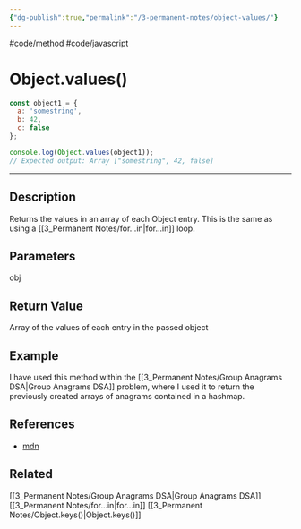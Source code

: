 ```yaml
---
{"dg-publish":true,"permalink":"/3-permanent-notes/object-values/"}
---
```


#code/method #code/javascript

# Object.values()

```javascript
const object1 = {
  a: 'somestring',
  b: 42,
  c: false
};

console.log(Object.values(object1));
// Expected output: Array ["somestring", 42, false]
```

---
## Description
Returns the values in an array of each Object entry. This is the same as using a [[3_Permanent Notes/for...in\|for...in]] loop.

## Parameters
obj

## Return Value
Array of the values of each entry in the passed object

## Example
I have used this method within the [[3_Permanent Notes/Group Anagrams DSA\|Group Anagrams DSA]] problem, where I used it to return the previously created arrays of anagrams contained in a hashmap.

## References
- [mdn](https://developer.mozilla.org/en-US/docs/Web/JavaScript/Reference/Global_Objects/Object/values) 

## Related
[[3_Permanent Notes/Group Anagrams DSA\|Group Anagrams DSA]]
[[3_Permanent Notes/for...in\|for...in]]
[[3_Permanent Notes/Object.keys()\|Object.keys()]]